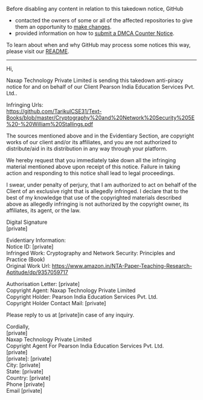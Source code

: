 Before disabling any content in relation to this takedown notice, GitHub
- contacted the owners of some or all of the affected repositories to give them an opportunity to [make changes](https://docs.github.com/en/github/site-policy/dmca-takedown-policy#a-how-does-this-actually-work).
- provided information on how to [submit a DMCA Counter Notice](https://docs.github.com/en/articles/guide-to-submitting-a-dmca-counter-notice).

To learn about when and why GitHub may process some notices this way, please visit our [README](https://github.com/github/dmca/blob/master/README.md#anatomy-of-a-takedown-notice).

---

Hi,

Naxap Technology Private Limited is sending this takedown anti-piracy notice for and on behalf of our Client Pearson India Education Services Pvt. Ltd..

Infringing Urls:  
https://github.com/TarikulCSE31/Text-Books/blob/master/Cryptography%20and%20Network%20Security%205E%20-%20William%20Stallings.pdf

The sources mentioned above and in the Evidentiary Section, are copyright works of our client and/or its affiliates, and you are not authorized to distribute/aid in its distribution in any way through your platform.

We hereby request that you immediately take down all the infringing material mentioned above upon receipt of this notice. Failure in taking action and responding to this notice shall lead to legal proceedings.

I swear, under penalty of perjury, that I am authorized to act on behalf of the Client of an exclusive right that is allegedly infringed. I declare that to the best of my knowledge that use of the copyrighted materials described above as allegedly infringing is not authorized by the copyright owner, its affiliates, its agent, or the law.


Digital Signature  
[private]



Evidentiary Information:  
Notice ID: [private]  
Infringed Work: Cryptography and Network Security: Principles and Practice (Book)  
Original Work Url: https://www.amazon.in/NTA-Paper-Teaching-Research-Aptitude/dp/9357059717

Authorisation Letter: [private]  
Copyright Agent: Naxap Technology Private Limited  
Copyright Holder: Pearson India Education Services Pvt. Ltd.  
Copyright Holder Contact Mail: [private]

Please reply to us at [private]in case of any inquiry.

Cordially,  
[private]  
Naxap Technology Private Limited  
Copyright Agent For Pearson India Education Services Pvt. Ltd.  
[private]  
[private]: [private]  
City: [private]  
State: [private]  
Country: [private]  
Phone [private]  
Email [private]  
